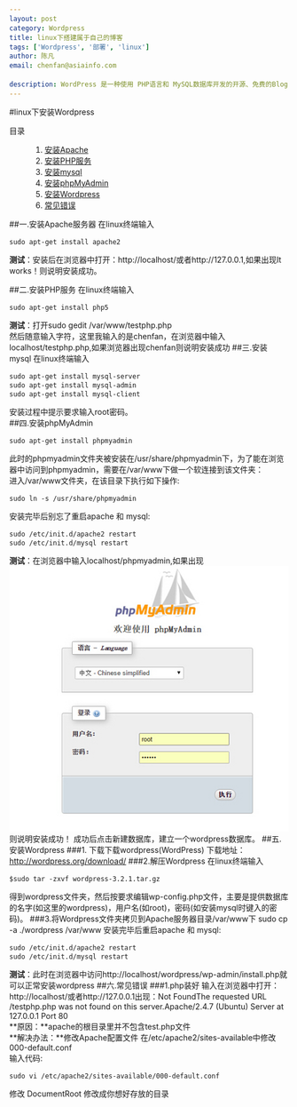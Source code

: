 ```yaml
---
layout: post
category: Wordpress
title: linux下搭建属于自己的博客
tags: ['Wordpress', '部署', 'linux']
author: 陈凡
email: chenfan@asiainfo.com 

description: WordPress 是一种使用 PHP语言和 MySQL数据库开发的开源、免费的Blog（博客，网志）引擎，用户可以在支持 PHP 和 MySQL 数据库的服务器上建立自己的 Blog。WordPress 是一个功能非常强大的博客系统，插件众多，易于扩充功能。安装和使用都非常方便。目前 WordPress 已经成为主流的 Blog 搭建平台。
---
```

#linux下安装Wordpress

<div class="code fl">
    <dl>
    <dt>目录</dt>
    <dd>
    <ol>
        <li><a href="#1">安装Apache</a></li>
        <li><a href="#2">安装PHP服务</a></li>
        <li><a href="#3">安装mysql</a></li>
        <li><a href="#4">安装phpMyAdmin</a></li>
        <li><a href="#5">安装Wordpress</a></li>
        <li><a href="#6">常见错误</a></li>
    </ol>
    </dd>
    </dl>
</div>
##一.<a name="1"></a>安装Apache服务器
在linux终端输入<br>
	
    sudo apt-get install apache2
**测试**：安装后在浏览器中打开：http://localhost/或者http://127.0.0.1,如果出现It works！则说明安装成功。

##二.<a name="2"></a>安装PHP服务
在linux终端输入

    sudo apt-get install php5
**测试**：打开sudo gedit /var/www/testphp.php<br>
  然后随意输入字符，这里我输入的是chenfan，在浏览器中输入localhost/testphp.php,如果浏览器出现chenfan则说明安装成功
##三.<a name="3"></a>安装mysql
在linux终端输入

	sudo apt-get install mysql-server
	sudo apt-get install mysql-admin
	sudo apt-get install mysql-client
安装过程中提示要求输入root密码。  
##四.<a name="4"></a>安装phpMyAdmin

	sudo apt-get install phpmyadmin
此时的phpmyadmin文件夹被安装在/usr/share/phpmyadmin下，为了能在浏览器中访问到phpmyadmin，需要在/var/www下做一个软连接到该文件夹：  
  进入/var/www文件夹，在该目录下执行如下操作:

	sudo ln -s /usr/share/phpmyadmin
安装完毕后别忘了重启apache 和 mysql:

    sudo /etc/init.d/apache2 restart
    sudo /etc/init.d/mysql restart
**测试**：在浏览器中输入localhost/phpmyadmin,如果出现  
 ![phpmyadmin](\images\post\phpmyadmin.jpg)  
则说明安装成功！
成功后点击新建数据库，建立一个wordpress数据库。
##五.<a name="5"></a>安装Wordpress
###1. 下载下载wordpress(WordPress)
下载地址：  
http://wordpress.org/download/
###2.解压Wordpress
在linux终端输入

	$sudo tar -zxvf wordpress-3.2.1.tar.gz
得到wordpress文件夹，然后按要求编辑wp-config.php文件，主要是提供数据库的名字(如这里的wordpress)，用户名(如root)，密码(如安装mysql时键入的密码)。
###3.将Wordpress文件夹拷贝到Apache服务器目录/var/www下
	sudo cp -a ./wordpress /var/www
安装完毕后重启apache 和 mysql:

    sudo /etc/init.d/apache2 restart
    sudo /etc/init.d/mysql restart
**测试**：此时在浏览器中访问http://localhost/wordpress/wp-admin/install.php就可以正常安装wordpress
##六.<a name="6"></a>常见错误
###1.php装好 输入在浏览器中打开：http://localhost/或者http://127.0.0.1出现：Not FoundThe requested URL /testphp.php was not found on this server.Apache/2.4.7 (Ubuntu) Server at 127.0.0.1 Port 80  
**原因：**apache的根目录里并不包含test.php文件  
**解决办法：**修改Apache配置文件
在/etc/apache2/sites-available中修改000-default.conf  
输入代码:

	sudo vi /etc/apache2/sites-available/000-default.conf
修改 DocumentRoot 修改成你想好存放的目录